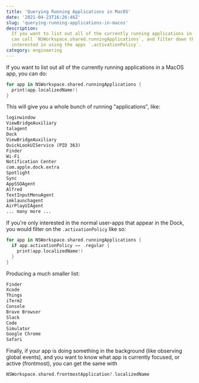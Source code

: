 ```yaml
---
title: 'Querying Running Applications in MacOS'
date: '2021-04-23T16:26:46Z'
slug: 'querying-running-applications-in-macos'
description:
  If you want to list out all of the currently running applications in a MacOS app, you
  can call `NSWorkspace.shared.runningApplications`, and filter down the ones you're
  interested in using the apps `.activationPolicy`.
category: engineering
---
```


If you want to list out all of the currently running applications in a MacOS app, you can
do:

```swift
for app in NSWorkspace.shared.runningApplications {
  print(app.localizedName!)
}
```

This will give you a whole bunch of running "applications", like:

```txt
loginwindow
ViewBridgeAuxiliary
talagent
Dock
ViewBridgeAuxiliary
QuickLookUIService (PID 363)
Finder
Wi-Fi
Notification Center
com.apple.dock.extra
Spotlight
Sync
AppSSOAgent
Alfred
TextInputMenuAgent
imklaunchagent
AirPlayUIAgent
... many more ...
```

If you're only interested in the normal user-apps that appear in the Dock, you would
filter on the `.activationPolicy` like so:

```swift
for app in NSWorkspace.shared.runningApplications {
  if app.activationPolicy == .regular {
    print(app.localizedName!)
  }
}
```

Producing a much smaller list:

```txt
Finder
Xcode
Things
iTerm2
Console
Brave Browser
Slack
Code
Simulator
Google Chrome
Safari
```

Finally, if your app is doing something in the background (like observing global events),
and you want to know what app is currently focused, or active (frontmost), you can get the
same with

```swift
NSWorkspace.shared.frontmostApplication?.localizedName
```

